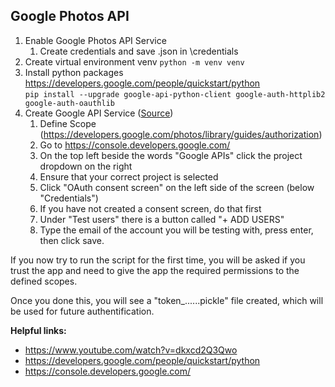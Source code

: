 ## Google Photos API

1. Enable Google Photos API Service
   1. Create credentials and save .json in \credentials
2. Create virtual environment venv 
``python -m venv venv``
3. Install python packages https://developers.google.com/people/quickstart/python <br>
``pip install --upgrade google-api-python-client google-auth-httplib2 google-auth-oauthlib
``
4. Create Google API Service ([Source](https://stackoverflow.com/questions/65184355/error-403-access-denied-from-google-authentication-web-api-despite-google-acc))
   1. Define Scope (https://developers.google.com/photos/library/guides/authorization)
   2. Go to https://console.developers.google.com/
   3. On the top left beside the words "Google APIs" click the project dropdown on the right 
   4. Ensure that your correct project is selected 
   5. Click "OAuth consent screen" on the left side of the screen (below "Credentials")
   6. If you have not created a consent screen, do that first 
   7. Under "Test users" there is a button called "+ ADD USERS"
   8. Type the email of the account you will be testing with, press enter, then click save.

If you now try to run the script for the first time, you will be asked if you trust the app and
need to give the app the required permissions to the defined scopes.

Once you done this, you will see a "token_......pickle" file created, which will be used for future authentification.

**Helpful links:**

* https://www.youtube.com/watch?v=dkxcd2Q3Qwo
* https://developers.google.com/people/quickstart/python
* https://console.developers.google.com/